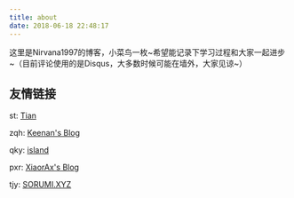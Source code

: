 ```yaml
---
title: about
date: 2018-06-18 22:48:17
---
```

这里是Nirvana1997的博客，小菜鸟一枚~希望能记录下学习过程和大家一起进步~（目前评论使用的是Disqus，大多数时候可能在墙外，大家见谅~）



## 友情链接

st: [Tian](http://tiann.me/)

zqh: [Keenan's Blog](https://atlas-zqh.github.io/)

qky: [island](https://island0214.github.io/about/)

pxr: [XiaorAx's Blog](https://cflelf.github.io/)

tjy: [SORUMI.XYZ](http://sorumi.xyz/)